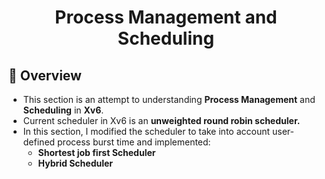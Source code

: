 <h1 align="center">Process Management and Scheduling</h1>

##  :beginner: Overview
* This section is an attempt to understanding **Process Management** and **Scheduling** in **Xv6**.
* Current scheduler in Xv6 is an **unweighted round robin scheduler.**  
* In this section, I modified the scheduler to take into account user-defined process burst time and implemented:
    * **Shortest job first Scheduler**
    * **Hybrid Scheduler**

